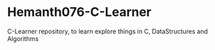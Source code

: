 # Hemanth076-C-Learner
C-Learner repository, to learn explore things in C, DataStructures and Algorithms
